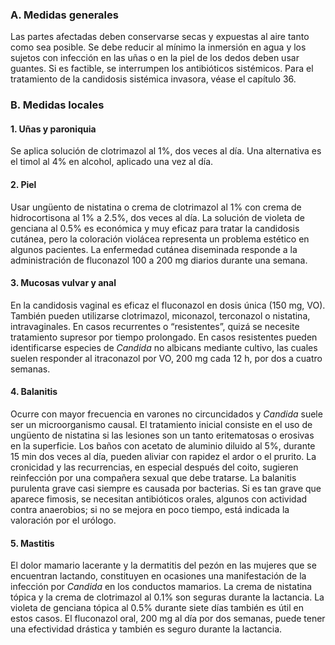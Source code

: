 ### A. Medidas generales

Las partes afectadas deben conservarse secas y expuestas al aire tanto como sea posible. Se debe reducir al mínimo la inmersión en agua y los sujetos con infección en las uñas o en la piel de los dedos deben usar guantes. Si es factible, se interrumpen los antibióticos sistémicos. Para el tratamiento de la candidosis sistémica invasora, véase el capítulo 36.

### B. Medidas locales

#### 1. Uñas y paroniquia

Se aplica solución de clotrimazol al 1%, dos veces al día. Una alternativa es el timol al 4% en alcohol, aplicado una vez al día.

#### 2. Piel

Usar ungüento de nistatina o crema de clotrimazol al 1% con crema de hidrocortisona al 1% a 2.5%, dos veces al día. La solución de violeta de genciana al 0.5% es económica y muy eficaz para tratar la candidosis cutánea, pero la coloración violácea representa un problema estético en algunos pacientes. La enfermedad cutánea diseminada responde a la administración de fluconazol 100 a 200 mg diarios durante una semana.

#### 3. Mucosas vulvar y anal

En la candidosis vaginal es eficaz el fluconazol en dosis única (150 mg, VO). También pueden utilizarse clotrimazol, miconazol, terconazol o nistatina, intravaginales. En casos recurrentes o “resistentes”, quizá se necesite tratamiento supresor por tiempo prolongado. En casos resistentes pueden identificarse especies de _Candida_ no albicans mediante cultivo, las cuales suelen responder al itraconazol por VO, 200 mg cada 12 h, por dos a cuatro semanas.

#### 4. Balanitis

Ocurre con mayor frecuencia en varones no circuncidados y _Candida_ suele ser un microorganismo causal. El tratamiento inicial consiste en el uso de ungüento de nistatina si las lesiones son un tanto eritematosas o erosivas en la superficie. Los baños con acetato de aluminio diluido al 5%, durante 15 min dos veces al día, pueden aliviar con rapidez el ardor o el prurito. La cronicidad y las recurrencias, en especial después del coito, sugieren reinfección por una compañera sexual que debe tratarse. La balanitis purulenta grave casi siempre es causada por bacterias. Si es tan grave que aparece fimosis, se necesitan antibióticos orales, algunos con actividad contra anaerobios; si no se mejora en poco tiempo, está indicada la valoración por el urólogo.

#### 5. Mastitis

El dolor mamario lacerante y la dermatitis del pezón en las mujeres que se encuentran lactando, constituyen en ocasiones una manifestación de la infección por _Candida_ en los conductos mamarios. La crema de nistatina tópica y la crema de clotrimazol al 0.1% son seguras durante la lactancia. La violeta de genciana tópica al 0.5% durante siete días también es útil en estos casos. El fluconazol oral, 200 mg al día por dos semanas, puede tener una efectividad drástica y también es seguro durante la lactancia.